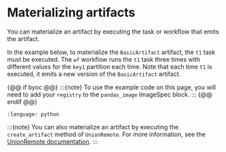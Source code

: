 # Materializing artifacts

You can materialize an artifact by executing the task or workflow that emits the artifact.

In the example below, to materialize the `BasicArtifact` artifact, the `t1` task must be executed. The `wf` workflow runs the `t1` task three times with different values for the `key1` partition each time. Note that each time `t1` is executed, it emits a new version of the `BasicArtifact` artifact.

{@@ if byoc @@}
:::{note}
To use the example code on this page, you will need to add your `registry` to the `pandas_image` ImageSpec block.
:::
{@@ endif @@}

```{literalinclude} ../../../_static/includes/core-concepts/artifacts/partition_keys_runtime.py
:language: python
```

:::{note}
You can also materialize an artifact by executing the `create_artifact` method of `UnionRemote`. For more information, see the [UnionRemote documentation](../../development-cycle/union-remote.md#creating-artifacts).
:::
